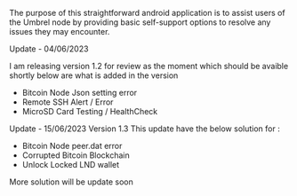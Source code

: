 The purpose of this straightforward android application is to assist users of the Umbrel node by providing 
basic self-support options to resolve any issues they may encounter.

Update - 04/06/2023

I am releasing version 1.2 for review as the moment which should be avaible shortly
below are what is added in the version
- Bitcoin Node Json setting error
- Remote SSH Alert / Error
- MicroSD Card Testing / HealthCheck

Update - 15/06/2023
Version 1.3 
This update have the below solution for :
- Bitcoin Node peer.dat error
- Corrupted Bitcoin Blockchain
- Unlock Locked LND wallet

More solution will be update soon
